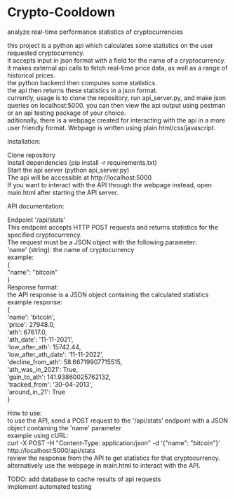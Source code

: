 # Crypto-Cooldown
analyze real-time performance statistics of cryptocurrencies


this project is a python api which calculates some statistics on the user requested cryptocurrency.  
it accepts input in json format with a field for the name of a cryptocurrency.  
it makes external api calls to fetch real-time price data, as well as a range of historical prices.  
the python backend then computes some statistics.  
the api then returns these statistics in a json format.  
currently, usage is to clone the repository, run api_server.py, and make json queries on localhost:5000. you can then view the api output using postman or an api testing package of your choice.  
aditionally, there is a webpage created for interacting with the api in a more user friendly format. Webpage is written using plain html/css/javascript.  


Installation:  
  
Clone repository  
Install dependencies (pip install -r requirements.txt)  
Start the api server (python api_server.py)  
The api will be accessible at http://localhost:5000  
If you want to interact with the API through the webpage instead, open main.html after starting the API server.  

API documentation:

Endpoint '/api/stats'  
This endpoint accepts HTTP POST requests and returns statistics for the specified cryptocurrency.  
The request must be a JSON object with the following parameter:  
'name' (string): the name of cryptocurrency   
example:  
{  
  "name": "bitcoin"  
}  
Response format:  
the API response is a JSON object containing the calculated statistics  
example response:  
{  
'name': 'bitcoin',   
'price': 27948.0,   
'ath': 67617.0,   
'ath_date': '11-11-2021',  
'low_after_ath': 15742.44,   
'low_after_ath_date': '11-11-2022',   
'decline_from_ath': 58.66719907715515,   
'ath_was_in_2021': True,   
'gain_to_ath': 141.93860025762132,   
'tracked_from': '30-04-2013',   
'around_in_21': True  
}
  
How to use:  
to use the API, send a POST request to the '/api/stats' endpoint with a JSON object containing the 'name' parameter  
example using cURL:  
curl -X POST -H "Content-Type: application/json" -d '{"name": "bitcoin"}' http://localhost:5000/api/stats  
review the response from the API to get statistics for that cryptocurrency.  
alternatively use the webpage in main.html to interact with the API.

TODO: add database to cache results of api requests  
implement automated testing
